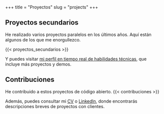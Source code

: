 +++
title = "Proyectos"
slug = "projects"
+++

## Proyectos secundarios

He realizado varios proyectos paralelos en los últimos años. Aquí están algunos de los que me enorgullezco.

{{< proyectos_secundarios >}}

Y puedes visitar [mi perfil en tiempo real de habilidades técnicas](https://link.tech-andgar.me/lapras), que incluye más proyectos y demos.

## Contribuciones

He contribuido a estos proyectos de código abierto.
{{< contribuciones >}}

Además, puedes consultar mi [CV](https://link.tech-andgar.me/CV-AFGR-DEV) o [Linkedln](https://link.tech-andgar.me/linkedin), donde encontrarás descripciones breves de proyectos con clientes.
